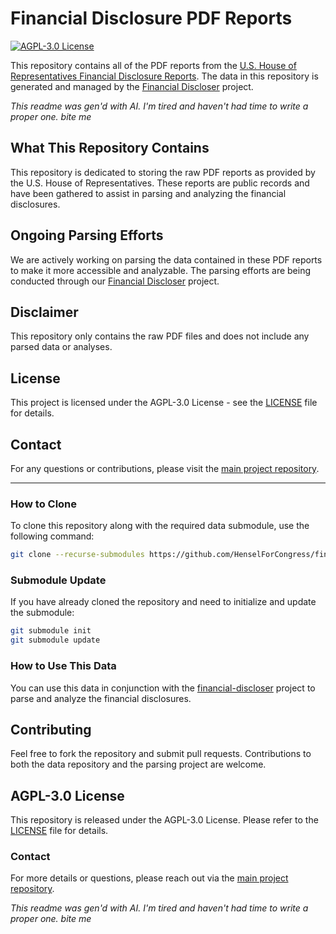 # Financial Disclosure PDF Reports

[![AGPL-3.0 License](https://img.shields.io/badge/License-AGPL--3.0-blue.svg)](https://opensource.org/licenses/AGPL-3.0)

This repository contains all of the PDF reports from the [U.S. House of Representatives Financial Disclosure Reports](https://disclosures-clerk.house.gov/FinancialDisclosure). The data in this repository is generated and managed by the [Financial Discloser](https://github.com/HenselForCongress/financial-discloser) project.

_This readme was gen'd with AI. I'm tired and haven't had time to write a proper one. bite me_

## What This Repository Contains

This repository is dedicated to storing the raw PDF reports as provided by the U.S. House of Representatives. These reports are public records and have been gathered to assist in parsing and analyzing the financial disclosures.

## Ongoing Parsing Efforts

We are actively working on parsing the data contained in these PDF reports to make it more accessible and analyzable. The parsing efforts are being conducted through our [Financial Discloser](https://github.com/HenselForCongress/financial-discloser) project.

## Disclaimer

This repository only contains the raw PDF files and does not include any parsed data or analyses.

## License

This project is licensed under the AGPL-3.0 License - see the [LICENSE](LICENSE) file for details.

## Contact

For any questions or contributions, please visit the [main project repository](https://github.com/HenselForCongress/financial-discloser).

---

### How to Clone

To clone this repository along with the required data submodule, use the following command:

```bash
git clone --recurse-submodules https://github.com/HenselForCongress/financial-discloser-data.git
```

### Submodule Update

If you have already cloned the repository and need to initialize and update the submodule:

```bash
git submodule init
git submodule update
```


### How to Use This Data

You can use this data in conjunction with the [financial-discloser](https://github.com/HenselForCongress/financial-discloser) project to parse and analyze the financial disclosures.

## Contributing

Feel free to fork the repository and submit pull requests. Contributions to both the data repository and the parsing project are welcome.

## AGPL-3.0 License

This repository is released under the AGPL-3.0 License. Please refer to the [LICENSE](LICENSE) file for details.


### Contact

For more details or questions, please reach out via the [main project repository](https://github.com/HenselForCongress/financial-discloser).

_This readme was gen'd with AI. I'm tired and haven't had time to write a proper one. bite me_
